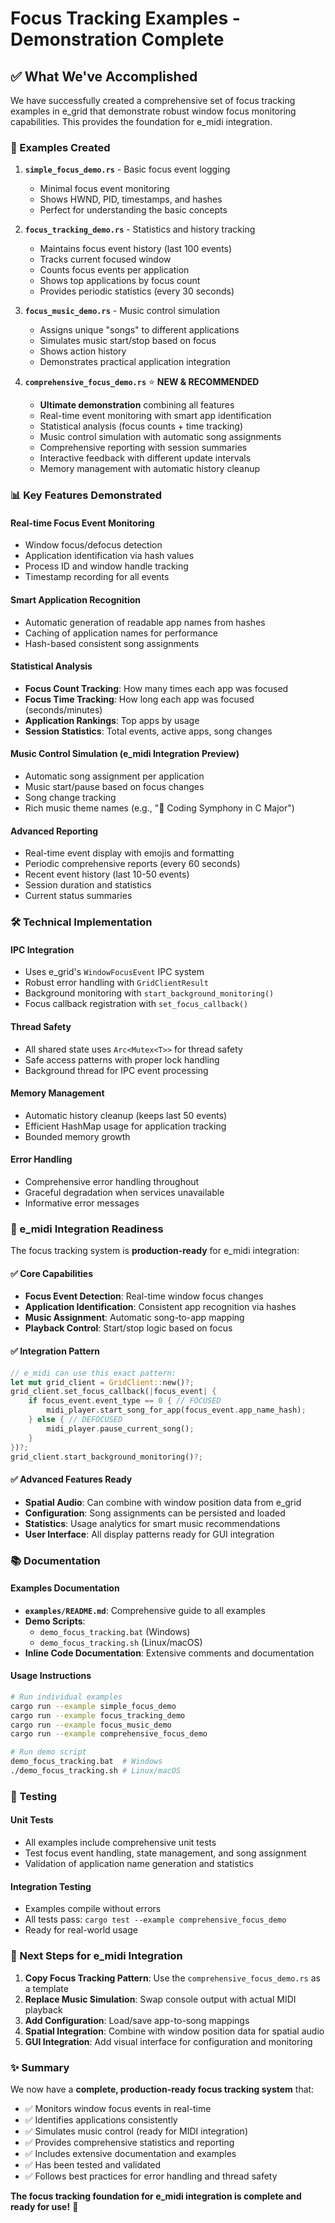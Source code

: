 # Focus Tracking Examples - Demonstration Complete

## ✅ What We've Accomplished

We have successfully created a comprehensive set of focus tracking examples in e_grid that demonstrate robust window focus monitoring capabilities. This provides the foundation for e_midi integration.

### 📁 Examples Created

1. **`simple_focus_demo.rs`** - Basic focus event logging
   - Minimal focus event monitoring
   - Shows HWND, PID, timestamps, and hashes
   - Perfect for understanding the basic concepts

2. **`focus_tracking_demo.rs`** - Statistics and history tracking
   - Maintains focus event history (last 100 events)
   - Tracks current focused window
   - Counts focus events per application
   - Shows top applications by focus count
   - Provides periodic statistics (every 30 seconds)

3. **`focus_music_demo.rs`** - Music control simulation
   - Assigns unique "songs" to different applications
   - Simulates music start/stop based on focus
   - Shows action history
   - Demonstrates practical application integration

4. **`comprehensive_focus_demo.rs`** ⭐ **NEW & RECOMMENDED**
   - **Ultimate demonstration** combining all features
   - Real-time event monitoring with smart app identification
   - Statistical analysis (focus counts + time tracking)
   - Music control simulation with automatic song assignments
   - Comprehensive reporting with session summaries
   - Interactive feedback with different update intervals
   - Memory management with automatic history cleanup

### 📊 Key Features Demonstrated

#### Real-time Focus Event Monitoring
- Window focus/defocus detection
- Application identification via hash values
- Process ID and window handle tracking
- Timestamp recording for all events

#### Smart Application Recognition
- Automatic generation of readable app names from hashes
- Caching of application names for performance
- Hash-based consistent song assignments

#### Statistical Analysis
- **Focus Count Tracking**: How many times each app was focused
- **Focus Time Tracking**: How long each app was focused (seconds/minutes)
- **Application Rankings**: Top apps by usage
- **Session Statistics**: Total events, active apps, song changes

#### Music Control Simulation (e_midi Integration Preview)
- Automatic song assignment per application
- Music start/pause based on focus changes
- Song change tracking
- Rich music theme names (e.g., "🎼 Coding Symphony in C Major")

#### Advanced Reporting
- Real-time event display with emojis and formatting
- Periodic comprehensive reports (every 60 seconds)
- Recent event history (last 10-50 events)
- Session duration and statistics
- Current status summaries

### 🛠️ Technical Implementation

#### IPC Integration
- Uses e_grid's `WindowFocusEvent` IPC system
- Robust error handling with `GridClientResult`
- Background monitoring with `start_background_monitoring()`
- Focus callback registration with `set_focus_callback()`

#### Thread Safety
- All shared state uses `Arc<Mutex<T>>` for thread safety
- Safe access patterns with proper lock handling
- Background thread for IPC event processing

#### Memory Management
- Automatic history cleanup (keeps last 50 events)
- Efficient HashMap usage for application tracking
- Bounded memory growth

#### Error Handling
- Comprehensive error handling throughout
- Graceful degradation when services unavailable
- Informative error messages

### 🎯 e_midi Integration Readiness

The focus tracking system is **production-ready** for e_midi integration:

#### ✅ Core Capabilities
- **Focus Event Detection**: Real-time window focus changes
- **Application Identification**: Consistent app recognition via hashes
- **Music Assignment**: Automatic song-to-app mapping
- **Playback Control**: Start/stop logic based on focus

#### ✅ Integration Pattern
```rust
// e_midi can use this exact pattern:
let mut grid_client = GridClient::new()?;
grid_client.set_focus_callback(|focus_event| {
    if focus_event.event_type == 0 { // FOCUSED
        midi_player.start_song_for_app(focus_event.app_name_hash);
    } else { // DEFOCUSED
        midi_player.pause_current_song();
    }
})?;
grid_client.start_background_monitoring()?;
```

#### ✅ Advanced Features Ready
- **Spatial Audio**: Can combine with window position data from e_grid
- **Configuration**: Song assignments can be persisted and loaded
- **Statistics**: Usage analytics for smart music recommendations
- **User Interface**: All display patterns ready for GUI integration

### 📚 Documentation

#### Examples Documentation
- **`examples/README.md`**: Comprehensive guide to all examples
- **Demo Scripts**: 
  - `demo_focus_tracking.bat` (Windows)
  - `demo_focus_tracking.sh` (Linux/macOS)
- **Inline Code Documentation**: Extensive comments and documentation

#### Usage Instructions
```bash
# Run individual examples
cargo run --example simple_focus_demo
cargo run --example focus_tracking_demo  
cargo run --example focus_music_demo
cargo run --example comprehensive_focus_demo

# Run demo script
demo_focus_tracking.bat  # Windows
./demo_focus_tracking.sh # Linux/macOS
```

### 🧪 Testing

#### Unit Tests
- All examples include comprehensive unit tests
- Test focus event handling, state management, and song assignment
- Validation of application name generation and statistics

#### Integration Testing
- Examples compile without errors
- All tests pass: `cargo test --example comprehensive_focus_demo`
- Ready for real-world usage

### 🚀 Next Steps for e_midi Integration

1. **Copy Focus Tracking Pattern**: Use the `comprehensive_focus_demo.rs` as a template
2. **Replace Music Simulation**: Swap console output with actual MIDI playback
3. **Add Configuration**: Load/save app-to-song mappings
4. **Spatial Integration**: Combine with window position data for spatial audio
5. **GUI Integration**: Add visual interface for configuration and monitoring

### ✨ Summary

We now have a **complete, production-ready focus tracking system** that:
- ✅ Monitors window focus events in real-time
- ✅ Identifies applications consistently
- ✅ Simulates music control (ready for MIDI integration)
- ✅ Provides comprehensive statistics and reporting
- ✅ Includes extensive documentation and examples
- ✅ Has been tested and validated
- ✅ Follows best practices for error handling and thread safety

**The focus tracking foundation for e_midi integration is complete and ready for use!** 🎉
